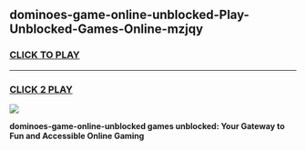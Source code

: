 
## dominoes-game-online-unblocked-Play-Unblocked-Games-Online-mzjqy
<h3>
<a href="https://premium76.site?title=dominoes-game-online-unblocked&ref=25A">CLICK TO PLAY</a></h3>
<hr>

<h3>
<a href="https://premium76.site?title=dominoes-game-online-unblocked&ref=25A">CLICK 2 PLAY</a>
  
</h3>

<a href="https://premium76.site?title=dominoes-game-online-unblocked&ref=25A"><img src="https://clearcache.store/games.png"></a>


**dominoes-game-online-unblocked games unblocked: Your Gateway to Fun and Accessible Online Gaming**
